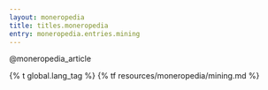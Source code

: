 ```yaml
---
layout: moneropedia
title: titles.moneropedia
entry: moneropedia.entries.mining
---
```


@moneropedia_article

{% t global.lang_tag %}
{% tf resources/moneropedia/mining.md %}
